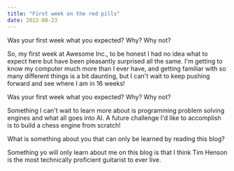 ```yaml
---
title: "First week on the red pills"
date: 2022-08-23
---
```

Was your first week what you expected? Why? Why not?

So, my first week at Awesome Inc., to be honest I had no idea what to expect here but have been pleasantly surprised all the same. I'm 
getting to know my computer much more than I ever have, and getting familiar with so many different things is a bit daunting, but I can't
wait to keep pushing forward and see where I am in 16 weeks!

Was your first week what you expected? Why? Why not?

Something I can't wait to learn more about is programming problem solving engines and what all goes into AI. A future challenge I'd like 
to accomplish is to build a chess engine from scratch!

What is something about you that can only be learned by reading this blog?

Something yo will only learn about me on this blog is that I think Tim Henson is the most technically proficient guitarist to ever live.
